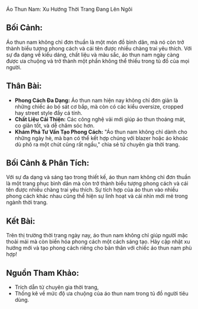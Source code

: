 <TIEUDE>Áo Thun Nam: Xu Hướng Thời Trang Đang Lên Ngôi</TIEUDE>  
<NOIDUNG>
  
## Bối Cảnh:
Áo thun nam không chỉ đơn thuần là một món đồ bình dân, mà nó còn trở thành biểu tượng phong cách và cái tên được nhiều chàng trai yêu thích. Với sự đa dạng về kiểu dáng, chất liệu và màu sắc, áo thun nam ngày càng được ưa chuộng và trở thành một phần không thể thiếu trong tủ đồ của mọi người.

## Thân Bài:  
- **Phong Cách Đa Dạng:** Áo thun nam hiện nay không chỉ đơn giản là những chiếc áo bó sát cơ bắp, mà còn có các kiểu oversize, cropped hay street style đầy cá tính.
- **Chất Liệu Cải Thiện:** Các công nghệ vải mới giúp áo thun thoáng mát, co giãn tốt, và dễ chăm sóc hơn.
- **Khám Phá Tư Vấn Tạo Phong Cách:** "Áo thun nam không chỉ dành cho những ngày hè, mà bạn có thể kết hợp chúng với blazer hoặc áo khoác dù phô ra một chút cũng rất ngầu," chia sẻ từ chuyên gia thời trang.

## Bối Cảnh & Phân Tích:
Với sự đa dạng và sáng tạo trong thiết kế, áo thun nam không chỉ đơn thuần là một trang phục bình dân mà còn trở thành biểu tượng phong cách và cái tên được nhiều chàng trai yêu thích. Sự tích hợp của áo thun vào nhiều phong cách khác nhau cũng thể hiện sự linh hoạt và cái nhìn mới mẻ trong ngành thời trang.

## Kết Bài:
Trên thị trường thời trang ngày nay, áo thun nam không chỉ giúp người mặc thoải mái mà còn biến hóa phong cách một cách sáng tạo. Hãy cập nhật xu hướng mới và tạo phong cách riêng cho bản thân với chiếc áo thun nam phù hợp!

## Nguồn Tham Khảo:
- Trích dẫn từ chuyên gia thời trang,
- Thống kê về mức độ ưa chuộng của áo thun nam trong tủ đồ người tiêu dùng.
</NOIDUNG>